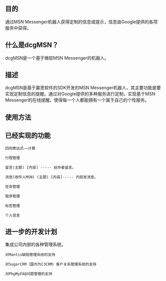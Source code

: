 ## 目的 ##
通过MSN Messenger机器人获得定制的信息或提示，信息由Google提供的各项服务中获得。
## 什么是dcgMSN？ ##
dcgMSN是一个基于微软MSN Messenger的机器人。
## 描述 ##
dcgMSN是基于赢思软件的SDK开发的MSN Messenger机器人，其主要功能是要实现定制信息的提醒。通过对Google提供的多种服务进行定制，实现基于MSN Messenger的在线提醒。使得每一个人都能拥有一个属于自己的个性服务。
## 使用方法 ##

## 已经实现的功能 ##
```
四则表达式——计算
```
```
行程管理
```
```
留言(主题) [内容] ----- 给作者留言。
```
```
消息(收件人MSN) (主题) [内容]----- 内部发消息。
```
```
任务管理
```
```
程序管理
```
```
标签管理
```
```
个人信息
```
## 进一步的开发计划 ##
集成公司内部的各种管理系统。
```
对Mantis缺陷管理系统的支持
```
```
对SugarCRM（国内为C3CRM）客户关系管理系统的支持
```
```
对PhpMyFAQ问题管理的支持
```